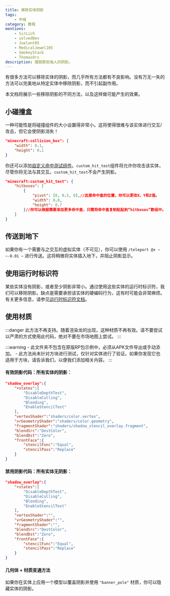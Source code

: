 ```yaml
---
title: 移除实体阴影
tags:
    - 中级
category: 教程
mentions:
    - SirLich
    - solvedDev
    - Joelant05
    - MedicalJewel105
    - SmokeyStack
    - ThomasOrs
description: 摆脱那些恼人的阴影。
---
```


有很多方法可以移除实体的阴影，而几乎所有方法都有不良影响。没有万无一失的方法可以完美地从特定实体中移除阴影，而不引起副作用。

本文档将展示一些移除阴影的不同方法，以及这样做可能产生的效果。

## 小碰撞盒

一种可能性是将碰撞组件的大小设置得非常小。这将使得很难与该实体进行交互/攻击，但它会使阴影消失！

```json title=""
"minecraft:collision_box": {
    "width": 0.1,
    "height": 0.1
}
```

你还可以添加[自定义命中测试组件](https://bedrock.dev/docs/stable/Entities#minecraft:custom_hit_test)。`custom_hit_test`组件将允许你攻击该实体，尽管你将无法与其交互。`custom_hit_test`不会产生阴影。

```json title=""
"minecraft:custom_hit_test": {
    "hitboxes": [
        {
            "pivot": [0, 0.5, 0],//这是命中盒的位置，你可以更改X、Y和Z值。
            "width": 0.8,
            "height": 0.7
        }//你可以根据需要添加更多命中盒，只需将命中盒复制粘贴到“hitboxes”数组中。
    ]
}
```

## 传送到地下

如果你有一个需要与之交互的虚拟实体（不可见），你可以使用 `/teleport @x ~ ~-0.01 ~` 进行传送。这将稍微将实体插入地下，并阻止阴影显示。

## 使用运行时标识符

某些实体没有阴影，或者至少阴影非常小。通过使用这些实体的运行时标识符，我们可以移除阴影。缺点是需要承担该实体的硬编码行为，这有时可能会非常麻烦。有关更多信息，请参见[运行时标识符文档](../entities/runtime-identifier.md)。

## 使用材质

:::danger
此方法不再支持。随着渲染龙的出现，这种材质不再有效。请不要尝试以严肃的方式使用此代码，绝对不要在市场地图上尝试。
:::

:::warning
    - 此文件夹不包含在原版RP包示例中，必须从APK文件导出或手动添加。
    - 此方法尚未针对方块进行测试，仅针对实体进行了验证。如果你发现它也适用于方块，请告诉我们，以便我们添加相关内容。
:::

<Spoiler title="通过材质移除阴影。">

#### 有效阴影代码：所有实体的阴影：

```json title="RP/materials/shadows.material"
"shadow_overlay":{
    "+states":[
        "DisableDepthTest",
        "DisableCulling",
        "Blending",
        "EnableStencilTest"
    ],
    "vertexShader":"shaders/color.vertex",
    "vrGeometryShader":"shaders/color.geometry",
    "fragmentShader":"shaders/shadow_stencil_overlay.fragment",
    "blendSrc":"DestColor",
    "blendDst":"Zero",
    "frontFace":{
        "stencilFunc":"Equal",
        "stencilPass":"Replace"
    }
}
```

#### 禁用阴影代码：所有实体无阴影：

```json title=""
"shadow_overlay":{
    "+states":[
        "DisableDepthTest",
        "DisableCulling",
        "Blending",
        "EnableStencilTest"
    ],
    "vertexShader":"",
    "vrGeometryShader":"",
    "fragmentShader":"",
    "blendSrc":"DestColor",
    "blendDst":"Zero",
    "frontFace":{
        "stencilFunc":"Equal",
        "stencilPass":"Replace"
    }
}
```

</Spoiler>

#### 几何体 + 材质变通方法

如果你在实体上应用一个模型以覆盖阴影并使用 `"banner_pole"` 材质，你可以隐藏实体的阴影。